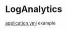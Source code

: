 # LogAnalytics

[application.yml](https://gist.github.com/jialechan/7b545757ea70358d5e77770a5893ce3a) example   

